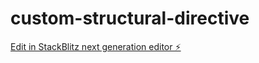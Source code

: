 # custom-structural-directive

[Edit in StackBlitz next generation editor ⚡️](https://stackblitz.com/~/github.com/tenlekdan/custom-structural-directive)